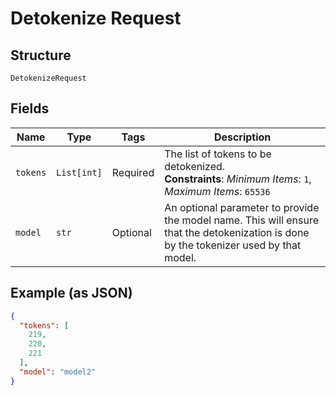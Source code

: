 
# Detokenize Request

## Structure

`DetokenizeRequest`

## Fields

| Name | Type | Tags | Description |
|  --- | --- | --- | --- |
| `tokens` | `List[int]` | Required | The list of tokens to be detokenized.<br>**Constraints**: *Minimum Items*: `1`, *Maximum Items*: `65536` |
| `model` | `str` | Optional | An optional parameter to provide the model name. This will ensure that the detokenization is done by the tokenizer used by that model. |

## Example (as JSON)

```json
{
  "tokens": [
    219,
    220,
    221
  ],
  "model": "model2"
}
```

